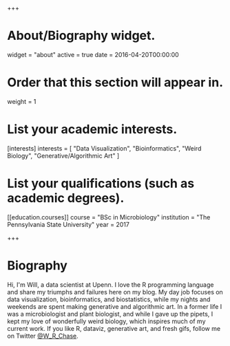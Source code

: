 +++
# About/Biography widget.
widget = "about"
active = true
date = 2016-04-20T00:00:00

# Order that this section will appear in.
weight = 1

# List your academic interests.
[interests]
  interests = [
    "Data Visualization",
    "Bioinformatics",
    "Weird Biology",
    "Generative/Algorithmic Art"
  ]

# List your qualifications (such as academic degrees).
[[education.courses]]
  course = "BSc in Microbiology"
  institution = "The Pennsylvania State University"
  year = 2017
 
+++

# Biography

Hi, I'm Will, a data scientist at Upenn. I love the R programming language and share my triumphs and failures here on my blog. My day job focuses on data visualization, bioinformatics, and biostatistics, while my nights and weekends are spent making generative and algorithmic art. In a former life I was a microbiologist and plant biologist, and while I gave up the pipets, I kept my love of wonderfully weird biology, which inspires much of my current work. If you like R, dataviz, generative art, and fresh gifs, follow me on Twitter <a href="https://twitter.com/W_R_Chase" target="_blank">@W_R_Chase</a>.
